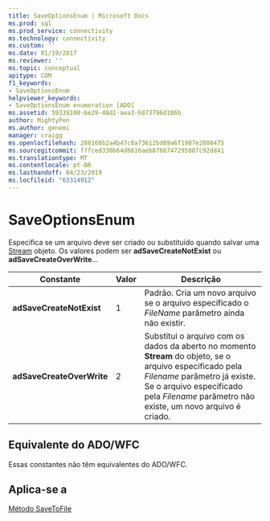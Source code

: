 ```yaml
---
title: SaveOptionsEnum | Microsoft Docs
ms.prod: sql
ms.prod_service: connectivity
ms.technology: connectivity
ms.custom: ''
ms.date: 01/19/2017
ms.reviewer: ''
ms.topic: conceptual
apitype: COM
f1_keywords:
- SaveOptionsEnum
helpviewer_keywords:
- SaveOptionsEnum enumeration [ADO]
ms.assetid: 59339100-6e29-48d1-aea3-6873796d186b
author: MightyPen
ms.author: genemi
manager: craigg
ms.openlocfilehash: 288168b2a4b47c8a73612bd89a6f1987e2808475
ms.sourcegitcommit: f7fced330b64d6616aeb8766747295807c92dd41
ms.translationtype: MT
ms.contentlocale: pt-BR
ms.lasthandoff: 04/23/2019
ms.locfileid: "63314912"
---
```

# <a name="saveoptionsenum"></a>SaveOptionsEnum
Especifica se um arquivo deve ser criado ou substituído quando salvar uma [Stream](../../../ado/reference/ado-api/stream-object-ado.md) objeto. Os valores podem ser **adSaveCreateNotExist** ou **adSaveCreateOverWrite**...  
  
|Constante|Valor|Descrição|  
|--------------|-----------|-----------------|  
|**adSaveCreateNotExist**|1|Padrão. Cria um novo arquivo se o arquivo especificado o *FileName* parâmetro ainda não existir.|  
|**adSaveCreateOverWrite**|2|Substitui o arquivo com os dados da aberto no momento **Stream** do objeto, se o arquivo especificado pela *Filename* parâmetro já existe. Se o arquivo especificado pela *Filename* parâmetro não existe, um novo arquivo é criado.|  
  
## <a name="adowfc-equivalent"></a>Equivalente do ADO/WFC  
 Essas constantes não têm equivalentes do ADO/WFC.  
  
## <a name="applies-to"></a>Aplica-se a  
 [Método SaveToFile](../../../ado/reference/ado-api/savetofile-method.md)
